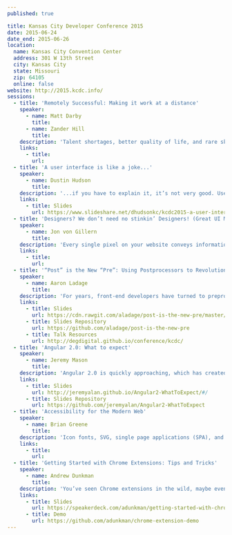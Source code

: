 ```yaml
---
published: true

title: Kansas City Developer Conference 2015
date: 2015-06-24
date_end: 2015-06-26
location:
  name: Kansas City Convention Center
  address: 301 W 13th Street
  city: Kansas City
  state: Missouri
  zip: 64105
  online: false
website: http://2015.kcdc.info/
sessions:
  - title: 'Remotely Successful: Making it work at a distance'
    speaker:
      - name: Matt Darby
        title:
      - name: Zander Hill
        title:
    description: 'Talent shortages, better quality of life, and rare skillsets. All these are reasons you might run a distributed team, now we’ll help you make it work. How do you manage distributed teams? How do you pair? How do you grow? How do you become friends? How can you mentor remotely? How can you manage remotely? Distributed teams face unique challenges in communication, technical growth, and bonding. We’ll tackle the hard and soft sides of this increasingly important challenge.'
    links:
      - title:
        url:
  - title: 'A user interface is like a joke...'
    speaker:
      - name: Dustin Hudson
        title:
    description: '...if you have to explain it, it’s not very good. User experience is the heart and soul of every application from the user’s point of view, but it’s also one of the first things to be dismissed when it’s time to plan development tasks. This session takes a look at the impacts of good vs. bad UX design in real-world settings - how does the user see the application differently from the developer and how can we narrow that gap?'
    links:
      - title: Slides
        url: https://www.slideshare.net/dhudsonkc/kcdc2015-a-user-interface-is-like-a-joke
  - title: 'Designers? We don’t need no stinkin’ Designers! (Great UI Made Easy)'
    speaker:
      - name: Jon von Gillern
        title:
    description: 'Every single pixel on your website conveys information. Is it conveying the right information? In this session you’ll learn that you don’t need a some latte sipping dude in a black turtle neck to create a compelling User Interface. We’ll cover simple principles on how you can easily and effectively use Color, Saturation, Opacity, Contrast, Shape, Font, Size and Animation in any application. These principles will make your site easier to view, understand and consume, bringing your code closer to your user.'
    links:
      - title:
        url:
  - title: '“Post” is the New “Pre”: Using Postprocessors to Revolutionize Your Workflow'
    speaker:
      - name: Aaron Ladage
        title:
    description: 'For years, front-end developers have turned to preprocessors like SASS and CoffeeScript to fill in the gaps in native languages like CSS and JavaScript. Although these tools have transformed and enhanced the way we write code, they’ve also forced us to work in nonstandard syntaxes, bouncing from one compiler to the next as we try to find the perfect build process. But what if there’s a better way? Learn how postprocessors and transpilers can revolutionize your code and workflow. If the idea of writing CSS4 and ES7 code today without compromising browser support sounds like crazy talk, you’re in for a wonderful surprise.'
    links:
      - title: Slides
        url: https://cdn.rawgit.com/aladage/post-is-the-new-pre/master/index.html#/
      - title: Slides Repository
        url: https://github.com/aladage/post-is-the-new-pre
      - title: Talk Resources
        url: http://degdigital.github.io/conference/kcdc/
  - title: 'Angular 2.0: What to expect'
    speaker:
      - name: Jeremy Mason
        title:
    description: 'Angular 2.0 is quickly approaching, which has created a lot of excitement and anxiety, especially for those of us with existing applications. No more modules, scopes, providers, or directives... is this even Angular anymore!? Do I have to use ES6?  What about my existing 1.x application? Come join the discussion as we explore the docs and look at a few code samples to see what’s coming next.'
    links:
      - title: Slides
        url: http://jeremyalan.github.io/Angular2-WhatToExpect/#/
      - title: Slides Repository
        url: https://github.com/jeremyalan/Angular2-WhatToExpect
  - title: 'Accessibility for the Modern Web'
    speaker:
      - name: Brian Greene
        title:
    description: 'Icon fonts, SVG, single page applications (SPA), and responsive web design all present unique challenges for accessibility. However, when executed properly, there is an opportunity to provide meaningful and delightful experiences for all users, including those with disabilities. I’ll begin with accessibility basics and quickly move to making latest trends in modern web development accessible. I’ll discuss the importance of accessibility, which responsive web design patterns cause accessibility issues, explore mobile assistive technology, and show the variety of tools available to test accessibility on today’s modern websites and apps.'
    links:
      - title:
        url:
  - title: 'Getting Started with Chrome Extensions: Tips and Tricks'
    speaker:
      - name: Andrew Dunkman
        title:
    description: 'You’ve seen Chrome extensions in the wild, maybe even installed a few into your browser — but what about writing your own? In this talk, you’ll learn the basics of Chrome extension development (from git init to publishing in the Web Store), how to avoid having your extension automatically disabled when performing upgrades, and some unexpected parts of Chrome you can hook into to take your extension to the next level.'
    links:
      - title: Slides
        url: https://speakerdeck.com/adunkman/getting-started-with-chrome-extensions-tips-and-tricks-at-codemash
      - title: Demo
        url: https://github.com/adunkman/chrome-extension-demo
---
```

